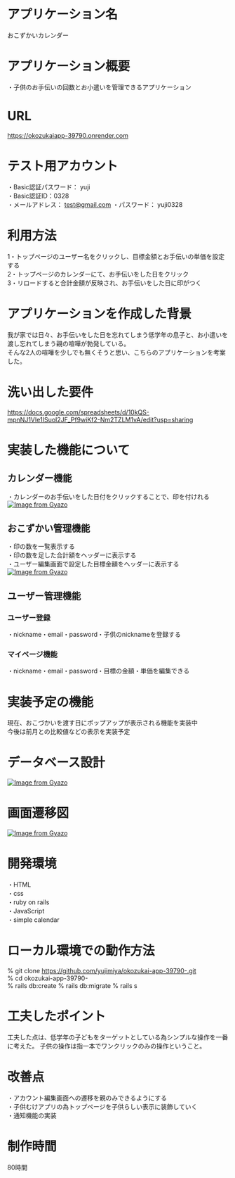 # アプリケーション名  
おこずかいカレンダー  
# アプリケーション概要  
・子供のお手伝いの回数とお小遣いを管理できるアプリケーション  
# URL  
https://okozukaiapp-39790.onrender.com  
# テスト用アカウント  
・Basic認証パスワード： yuji  
・Basic認証ID：0328  
・メールアドレス：  test@gmail.com
・パスワード：  yuji0328
# 利用方法  
1・トップページのユーザー名をクリックし、目標金額とお手伝いの単価を設定する  
2・トップページのカレンダーにて、お手伝いをした日をクリック  
3・リロードすると合計金額が反映され、お手伝いをした日に印がつく  
# アプリケーションを作成した背景  
我が家では日々、お手伝いをした日を忘れてしまう低学年の息子と、お小遣いを渡し忘れてしまう親の喧嘩が勃発している。  
そんな2人の喧嘩を少しでも無くそうと思い、こちらのアプリケーションを考案した。  
# 洗い出した要件  
https://docs.google.com/spreadsheets/d/10kQS-mpnNJ1VIe1ISuoI2JF_Pf9wiKf2-Nm2TZLM1vA/edit?usp=sharing  
# 実装した機能について  
## カレンダー機能  
・カレンダーのお手伝いをした日付をクリックすることで、印を付けれる  
[![Image from Gyazo](https://i.gyazo.com/503564fc600ffc4d973d8ec40fbe8380.gif)](https://gyazo.com/503564fc600ffc4d973d8ec40fbe8380)
## おこずかい管理機能  
・印の数を一覧表示する  
・印の数を足した合計額をヘッダーに表示する  
・ユーザー編集画面で設定した目標金額をヘッダーに表示する  
[![Image from Gyazo](https://i.gyazo.com/6e8145d0ce751f9bfe4f172ce5d5824b.gif)](https://gyazo.com/6e8145d0ce751f9bfe4f172ce5d5824b)  
## ユーザー管理機能  
### ユーザー登録  
・nickname・email・password・子供のnicknameを登録する  
### マイページ機能  
・nickname・email・password・目標の金額・単価を編集できる  
# 実装予定の機能  
現在、おこづかいを渡す日にポップアップが表示される機能を実装中  
今後は前月との比較値などの表示を実装予定  
# データベース設計  
[![Image from Gyazo](https://i.gyazo.com/3f5052586390a4f2888046ab5b22b54f.png)](https://gyazo.com/3f5052586390a4f2888046ab5b22b54f)  
# 画面遷移図  
  [![Image from Gyazo](https://i.gyazo.com/391ac11b48b48b33ecc3b096d9b2a2be.png)](https://gyazo.com/391ac11b48b48b33ecc3b096d9b2a2be)
# 開発環境  
・HTML  
・css  
・ruby on rails  
・JavaScript  
・simple calendar  
# ローカル環境での動作方法  
% git clone https://github.com/yujimiya/okozukai-app-39790-.git  
% cd okozukai-app-39790-  
% rails db:create
% rails db:migrate
% rails s
# 工夫したポイント  
工夫した点は、低学年の子どもをターゲットとしている為シンプルな操作を一番に考えた。
子供の操作は指一本でワンクリックのみの操作ということ。  
# 改善点  
・アカウント編集画面への遷移を親のみできるようにする  
・子供むけアプリの為トップページを子供らしい表示に装飾していく  
・通知機能の実装
# 制作時間  
80時間







